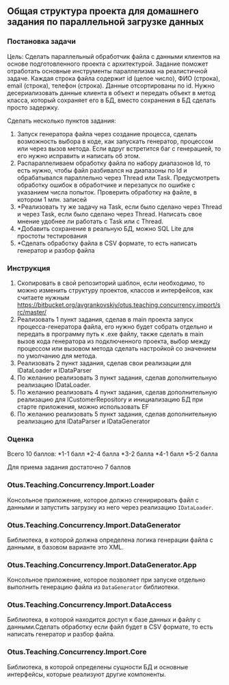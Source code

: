 ## Общая структура проекта для домашнего задания по параллельной загрузке данных

### Постановка задачи ###

Цель: Сделать параллельный обработчик файла с данными клиентов на основе подготовленного проекта с архитектурой. 
Задание поможет отработать основные инструменты параллелизма на реалистичной задаче.
Каждая строка файла содержит id (целое число), ФИО (строка), email (строка), телефон (строка). Данные отсортированы по id. Нужно десериализовать данные клиента в объект и передать объект в метод класса, который сохраняет его в БД, вместо сохранения в БД сделать просто задержку.

Сделать несколько пунктов задания: 
1. Запуск генератора файла через создание процесса, сделать возможность выбора в коде, как запускать генератор, процессом или через вызов метода. Если вдруг встретится баг с генерацией, то его нужно исправить и написать об этом.
2. Распараллеливаем обработку файла по набору диапазонов Id, то есть нужно, чтобы файл разбивался на диапазоны по Id и обрабатывался параллельно через Thread или Task. Предусмотреть обработку ошибок в обработчике и перезапуск по ошибке с указанием числа попыток. Проверить обработку на файле, в котором 1 млн. записей
3. *Реализовать ту же задачу на Task, если было сделано через Thread и через Task, если было сделано через Thread. Написать свое мнение удобнее ли работать с Task или с Thread.
4. *Добавить сохранение в реальную БД, можно SQL Lite для простоты тестирования
5. *Сделать обработку файла в CSV формате, то есть написать генератор и разбор файла

### Инструкция ###
1. Скопировать в свой репозиторий шаблон, если необходимо, то можно изменить структуру проектов, классов и интерфейсов, как считаете нужным
https://bitbucket.org/avgrankovskiy/otus.teaching.concurrency.import/src/master/
2. Реализовать 1 пункт задания, сделав в main проекта запуск процесса-генератора файла, его нужно будет собрать отдельно и передать в программу путь к .exe файлу, также сделать в main вызов кода генератора из подключенного проекта, выбор между процессом или вызовом метода сделать настройкой со значением по умолчанию для метода.
3. Реализовать 2 пункт задания, сделав свои реализации для IDataLoader и IDataParser
4. По желанию реализовать 3 пункт задания, сделав дополнительную реализацию IDataLoader.
5. По желанию реализовать 4 пункт задания, сделав дополнительную реализацию для ICustomerRepository и инициализацию БД при старте приложения, можно использовать EF
6. По желанию реализовать 5 пункт задания, сделав дополнительную реализацию для IDataParser и IDataGenerator

### Оценка ### 
Всего 10 баллов:
*1-1 балл
*2-4 балла
*3-2 балла
*4-1 балл
*5-2 балла

Для приема задания достаточно 7 баллов

### Otus.Teaching.Concurrency.Import.Loader

Консольное приложение, которое должно сгенирировать файл с данными и запустить загрузку из него через реализацию `IDataLoader`.

### Otus.Teaching.Concurrency.Import.DataGenerator

Библиотека, в которой должна определена логика генерации файла с данными, в базовом варианте это XML.

### Otus.Teaching.Concurrency.Import.DataGenerator.App

Консольное приложение, которое позволяет при запуске отдельно выполнить генерацию файла из `DataGenerator` библиотеки.

### Otus.Teaching.Concurrency.Import.DataAccess

Библиотека, в которой находится доступ к базе данных и файлу с данными.Сделать обработку если файл будет в CSV формате, то есть написать генератор и разбор файла.

### Otus.Teaching.Concurrency.Import.Core

Библиотека, в которой определены сущности БД и основные интерфейсы, которые реализуют другие компоненты.